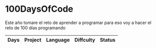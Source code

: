 # 100DaysOfCode
Este año tomare el reto de aprender a programar para eso voy a hacer el reto de 100 días programando

|Days|Project|Language|Diffculty|Status|
|--|--|--|--|--|

